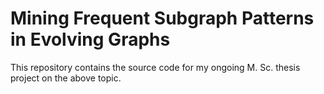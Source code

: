# Mining Frequent Subgraph Patterns in Evolving Graphs

This repository contains the source code for my ongoing M. Sc. thesis project
on the above topic.
